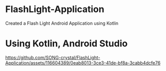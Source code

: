 # FlashLight-Application
Created a Flash Light Android Application using Kotlin

# Using Kotlin, Android Studio
https://github.com/SONG-crystal/FlashLight-Application/assets/116604389/0eab8013-3ce3-41de-bf8a-3cabb4dcfe76

